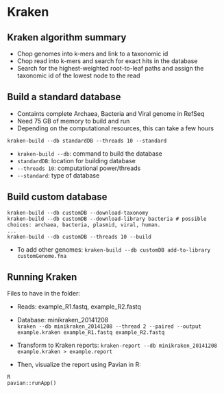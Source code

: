 # Kraken

## Kraken algorithm summary
* Chop genomes into k-mers and link to a taxonomic id
* Chop read into k-mers and search for exact hits in the database
* Search for the highest-weighted root-to-leaf paths and assign the taxonomic id of the lowest node to the read

## Build a standard database
* Containts complete Archaea, Bacteria and Viral genome in RefSeq
* Need 75 GB of memory to build and run
* Depending on the computational resources, this can take a few hours

`kraken-build --db standardDB --threads 10 --standard`
* `kraken-build --db`: command to build the database
* `standardDB`: location for building database
* `--threads 10`: computational power/threads
* `--standard`: type of database

## Build custom database
```
kraken-build --db customDB --download-taxonomy
kraken-build --db customDB --download-library bacteria # possible choices: archaea, bacteria, plasmid, viral, human.
...
kraken-build --db customDB --threads 10 --build
```
* To add other genomes: `kraken-build --db customDB add-to-library customGenome.fna`

## Running Kraken
Files to have in the folder:
* Reads: example_R1.fastq, example_R2.fastq
* Database: minikraken_20141208      
`kraken --db minikraken_20141208 --thread 2 --paired --output example.kraken example_R1.fastq example_R2.fastq`

* Transform to Kraken reports:
`kraken-report --db minikraken_20141208 example.kraken > example.report`

* Then, visualize the report using Pavian in R:
```
R
pavian::runApp()
```



